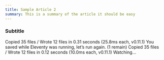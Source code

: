 ```yaml
---
title: Sample Article 2
summary: This is a summary of the article it should be easy
---
```


### Subtitle

Copied 35 files / Wrote 12 files in 0.31 seconds (25.8ms each, v0.11.1)
You saved while Eleventy was running, let’s run again. (1 remain)
Copied 35 files / Wrote 12 files in 0.12 seconds (10.0ms each, v0.11.1)
Watching…
